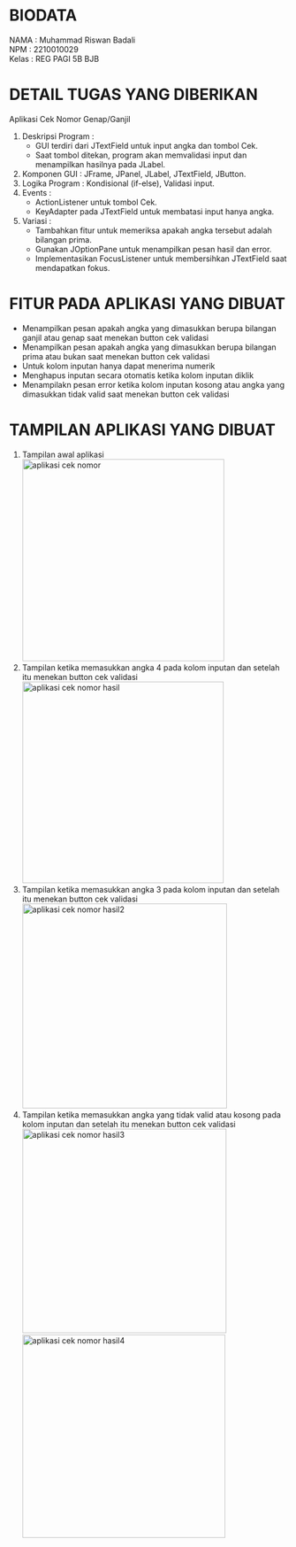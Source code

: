 # BIODATA
NAMA  : Muhammad Riswan Badali<br>
NPM   : 2210010029<br>
Kelas : REG PAGI 5B BJB<br>

# DETAIL TUGAS YANG DIBERIKAN
Aplikasi Cek Nomor Genap/Ganjil<br>
1. Deskripsi Program :<br>
    - GUI terdiri dari JTextField untuk input angka dan tombol Cek.<br>
    - Saat tombol ditekan, program akan memvalidasi input dan menampilkan hasilnya pada JLabel.<br>
2. Komponen GUI : JFrame, JPanel, JLabel, JTextField, JButton.<br>
3. Logika Program : Kondisional (if-else), Validasi input.<br>
4. Events :<br>
    - ActionListener untuk tombol Cek.<br>
    - KeyAdapter pada JTextField untuk membatasi input hanya angka.<br>
5. Variasi :<br>
    - Tambahkan fitur untuk memeriksa apakah angka tersebut adalah bilangan prima.<br>
    - Gunakan JOptionPane untuk menampilkan pesan hasil dan error.<br>
    - Implementasikan FocusListener untuk membersihkan JTextField saat mendapatkan fokus.<br>


# FITUR PADA APLIKASI YANG DIBUAT
- Menampilkan pesan apakah angka yang dimasukkan berupa bilangan ganjil atau genap saat menekan button cek validasi<br>
- Menampilkan pesan apakah angka yang dimasukkan berupa bilangan prima atau bukan saat menekan button cek validasi<br>
- Untuk kolom inputan hanya dapat menerima numerik<br>
- Menghapus inputan secara otomatis ketika kolom inputan diklik<br>
- Menampilakn pesan error ketika kolom inputan kosong atau angka yang dimasukkan tidak valid saat menekan button cek validasi<br>

# TAMPILAN APLIKASI YANG DIBUAT
1. Tampilan awal aplikasi<br>
<img width="365" alt="aplikasi cek nomor " src="https://github.com/user-attachments/assets/c11fdb44-9180-4886-833d-67dfecec1c8e"><br>
2. Tampilan ketika memasukkan angka 4 pada kolom inputan dan setelah itu menekan button cek validasi<br> 
<img width="364" alt="aplikasi cek nomor hasil" src="https://github.com/user-attachments/assets/e5006744-d0c5-4773-bf6a-4246564ed6d6"><br>
3. Tampilan ketika memasukkan angka 3 pada kolom inputan dan setelah itu menekan button cek validasi<br>
<img width="370" alt="aplikasi cek nomor hasil2" src="https://github.com/user-attachments/assets/02938e45-99e8-49a4-b41e-7f2463ff8e4a"><br>
4. Tampilan ketika memasukkan angka yang tidak valid atau kosong pada kolom inputan dan setelah itu menekan button cek validasi<br>
<img width="369" alt="aplikasi cek nomor hasil3" src="https://github.com/user-attachments/assets/5fe9773f-5dfb-4480-9716-b144711a1c3f"><br>
<img width="367" alt="aplikasi cek nomor hasil4" src="https://github.com/user-attachments/assets/e2851f5c-1664-4e33-98a0-bdb71964f1d9"><br>

